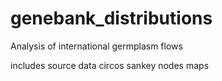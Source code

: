 # genebank_distributions
Analysis of international germplasm flows

includes source data
circos
sankey
nodes
maps
